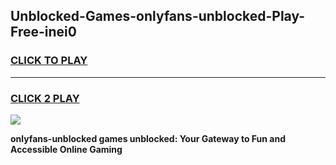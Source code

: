 
## Unblocked-Games-onlyfans-unblocked-Play-Free-inei0
<h3>
<a href="https://premium76.site?title=onlyfans-unblocked&ref=10A">CLICK TO PLAY</a></h3>
<hr>

<h3>
<a href="https://premium76.site?title=onlyfans-unblocked&ref=10A">CLICK 2 PLAY</a>
  
</h3>

<a href="https://premium76.site?title=onlyfans-unblocked&ref=10A"><img src="https://clearcache.store/games.png"></a>


**onlyfans-unblocked games unblocked: Your Gateway to Fun and Accessible Online Gaming**
